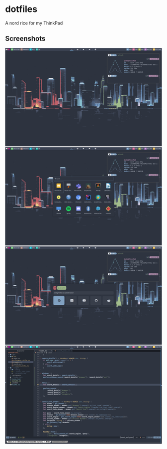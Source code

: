 # dotfiles

A nord rice for my ThinkPad

## Screenshots
![](https://github.com/ogi28/dotfiles/blob/main/Screenshots/Fullscreen.png)
![](https://github.com/ogi28/dotfiles/blob/main/Screenshots/Dmenu.png)
![](https://github.com/ogi28/dotfiles/blob/main/Screenshots/Quicklaunch.png)
![](https://github.com/ogi28/dotfiles/blob/main/Screenshots/Vim.png)
